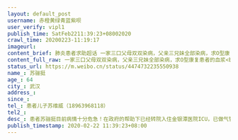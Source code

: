 ```yaml
---
layout: default_post
username: 赤橙黄绿青蓝紫呗
user_verify: vipl1
publish_time: SatFeb2211:39:23+08002020
crawl_time: 20200223-11:19:17
imageurl: 
content_brief: 肺炎患者求助超话 一家三口父母双双染病，父亲三兄妹全部染病，求O型康复患者的血浆【姓名】苏骊挺【年龄】64【所在城市】武汉【病情描述】患者苏骊挺目前病情十分危急！在政府的帮助下已经转院入住金银潭医院ICU，已做气管插管，病情十分危重！急需O血型的新冠康复病人的血浆，予以救治！ 【 ...全文
content_full_raw: 一家三口父母双双染病，父亲三兄妹全部染病，求O型康复患者的血浆<br/>【姓名】苏骊挺<br/>【年龄】64<br/>【所在城市】武汉<br/>【病情描述】患者苏骊挺目前病情十分危急！在政府的帮助下已经转院入住金银潭医院ICU，已做气管插管，病情十分危重！急需O血型的新冠康复病人的血浆，予以救治！<br/>【联系方式】患者儿子苏维威（18963968118）<br/>【捐献要求】医院的要求：新冠肺炎康复出院7天以上+出院小结+病历+身份证+核酸两次检测呈阴性<br/>【捐献地点】武汉金银潭医院<br/>有方法的好心人也请联系！非常感谢！
status_url: https://m.weibo.cn/status/4474732235550938
name_: 苏骊挺
age_: 64
city_: 武汉
address_: 
since_: 
tel_: 患者儿子苏维威（18963968118）
tel2_: 
desc_: 患者苏骊挺目前病情十分危急！在政府的帮助下已经转院入住金银潭医院ICU，已做气管插管，病情十分危重！急需O血型的新冠康复病人的血浆，予以救治！
publish_timestamp: 2020-02-22 11:39:23+08:00
---
```

